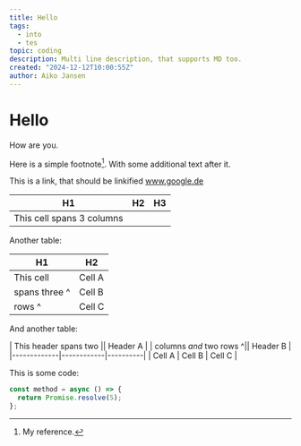```yaml
---
title: Hello
tags:
  - into
  - tes
topic: coding
description: Multi line description, that supports MD too.
created: "2024-12-12T10:00:55Z"
author: Aiko Jansen
---
```


# Hello

How are you.

Here is a simple footnote[^1]. With some additional text after it.

[^1]: My reference.

This is a link, that should be linkified www.google.de

| H1                        | H2  | H3  |
| ------------------------- | --- | --- |
| This cell spans 3 columns |     |     |

Another table:

| H1            | H2     |
| ------------- | ------ |
| This cell     | Cell A |
| spans three ^ | Cell B |
| rows ^        | Cell C |

And another table:

| This header spans two || Header A |
| columns _and_ two rows ^|| Header B |
|-------------|------------|----------|
| Cell A | Cell B | Cell C |

This is some code:

```ts
const method = async () => {
  return Promise.resolve(5);
};
```

